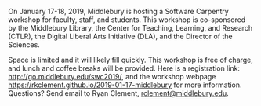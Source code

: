 On January 17-18, 2019, Middlebury is hosting a Software Carpentry workshop for faculty, staff, and students. This workshop is co-sponsored by the Middlebury Library, the Center for Teaching, Learning, and Research (CTLR), the Digital Liberal Arts Initiative (DLA), and the Director of the Sciences.

Space is limited and it will likely fill quickly. This workshop is free of charge, and lunch and coffee breaks will be provided. Here is a registration link: <http://go.middlebury.edu/swc2019/>, and the workshop webpage <https://rkclement.github.io/2019-01-17-middlebury> for more information. Questions? Send email to Ryan Clement, <rclement@middlebury.edu>.